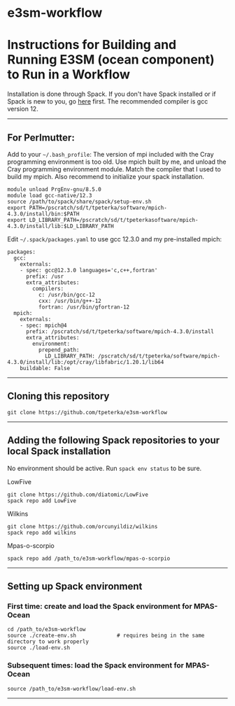 # e3sm-workflow

# Instructions for Building and Running E3SM (ocean component) to Run in a Workflow

Installation is done through Spack.
If you don't have Spack installed or if Spack is new to you, go [here](https://spack.readthedocs.io/en/latest/) first.
The recommended compiler is gcc version 12.

-----

## For Perlmutter:

Add to your `~/.bash_profile`:
The version of mpi included with the Cray programming environment is too old.
Use mpich built by me, and unload the Cray programming environment module.
Match the compiler that I used to build my mpich.
Also recommend to initialize your spack installation.
```
module unload PrgEnv-gnu/8.5.0
module load gcc-native/12.3
source /path/to/spack/share/spack/setup-env.sh
export PATH=/pscratch/sd/t/tpeterka/software/mpich-4.3.0/install/bin:$PATH
export LD_LIBRARY_PATH=/pscratch/sd/t/tpeterkasoftware/mpich-4.3.0/install/lib:$LD_LIBRARY_PATH
```
Edit `~/.spack/packages.yaml` to use gcc 12.3.0 and my pre-installed mpich:
```
packages:
  gcc:
    externals:
    - spec: gcc@12.3.0 languages='c,c++,fortran'
      prefix: /usr
      extra_attributes:
        compilers:
          c: /usr/bin/gcc-12
          cxx: /usr/bin/g++-12
          fortran: /usr/bin/gfortran-12
  mpich:
    externals:
    - spec: mpich@4
      prefix: /pscratch/sd/t/tpeterka/software/mpich-4.3.0/install
      extra_attributes:
        environment:
          prepend_path:
            LD_LIBRARY_PATH: /pscratch/sd/t/tpeterka/software/mpich-4.3.0/install/lib:/opt/cray/libfabric/1.20.1/lib64
    buildable: False
```
-----

## Cloning this repository

```
git clone https://github.com/tpeterka/e3sm-workflow
```

-----

## Adding the following Spack repositories to your local Spack installation

No environment should be active. Run `spack env status` to be sure.

LowFive
```
git clone https://github.com/diatomic/LowFive
spack repo add LowFive
```

Wilkins
```
git clone https://github.com/orcunyildiz/wilkins
spack repo add wilkins
```

Mpas-o-scorpio
```
spack repo add /path_to/e3sm-workflow/mpas-o-scorpio
```

-----

## Setting up Spack environment

### First time: create and load the Spack environment for MPAS-Ocean

```
cd /path_to/e3sm-workflow
source ./create-env.sh             # requires being in the same directory to work properly
source ./load-env.sh
```

### Subsequent times: load the Spack environment for MPAS-Ocean

```
source /path_to/e3sm-workflow/load-env.sh
```

-----


